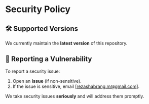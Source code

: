# Security Policy

## 🛠️ Supported Versions

We currently maintain the **latest version** of this repository.

## 📢 Reporting a Vulnerability

To report a security issue:

1. Open an **issue** (if non-sensitive).
2. If the issue is sensitive, email [rezashabrang.m@gmail.com].

We take security issues **seriously** and will address them promptly.
